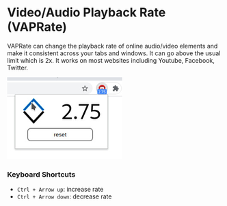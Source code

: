 # Video/Audio Playback Rate (VAPRate)

VAPRate can change the playback rate of online audio/video elements and make it consistent across your tabs and windows. It can go above the usual limit which is 2x. It works on most websites including Youtube, Facebook, Twitter.

![Screenshot](.github/screenshot.jpg "screenshot")

### Keyboard Shortcuts

- `Ctrl + Arrow up`: increase rate
- `Ctrl + Arrow down`: decrease rate


